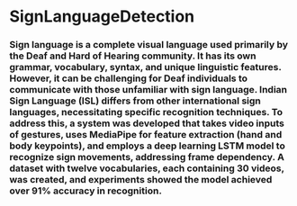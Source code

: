 # SignLanguageDetection
### Sign language is a complete visual language used primarily by the Deaf and Hard of Hearing community. It has its own grammar, vocabulary, syntax, and unique linguistic features. However, it can be challenging for Deaf individuals to communicate with those unfamiliar with sign language. Indian Sign Language (ISL) differs from other international sign languages, necessitating specific recognition techniques. To address this, a system was developed that takes video inputs of gestures, uses MediaPipe for feature extraction (hand and body keypoints), and employs a deep learning LSTM model to recognize sign movements, addressing frame dependency. A dataset with twelve vocabularies, each containing 30 videos, was created, and experiments showed the model achieved over 91% accuracy in recognition.
